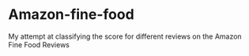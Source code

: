 # Amazon-fine-food
My attempt at classifying the score for different reviews on the Amazon Fine Food Reviews

